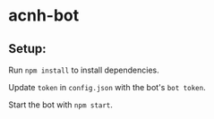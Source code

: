 # acnh-bot

## Setup:

Run `npm install` to install dependencies.

Update `token` in `config.json` with the bot's `bot token`.

Start the bot with `npm start`.